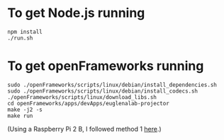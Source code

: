 # To get Node.js running
```
npm install
./run.sh
```

# To get openFrameworks running
```
sudo ./openFrameworks/scripts/linux/debian/install_dependencies.sh
sudo ./openFrameworks/scripts/linux/debian/install_codecs.sh
./openFrameworks/scripts/linux/download_libs.sh
cd openFrameworks/apps/devApps/euglenalab-projector
make -j2 -s
make run
```

(Using a Raspberry Pi 2 B, I followed method 1 [here](https://forum.openframeworks.cc/t/compiling-of-in-raspbian-stretch/27562/15).)
